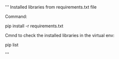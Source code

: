 '''
Installed libraries from requirements.txt file

Command:

pip install -r requirements.txt

Cmnd to check the installed libraries in the virtual env:

pip list


'''